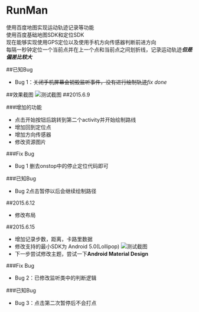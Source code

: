 # RunMan
使用百度地图实现运动轨迹记录等功能<br>
使用百度基础地图SDK和定位SDK<br>
现在能够实现使用GPS定位以及使用手机方向传感器判断前进方向<br>
每隔一秒钟定位一个当前点并在上一个点和当前点之间划折线，记录运动轨迹***但是偏差比较大***

##已知Bug
* Bug 1：~~关闭手机屏幕会销毁监听事件，没有进行绘制轨迹~~*fix done* 

##效果截图
![测试截图](http://7ktpcg.com1.z0.glb.clouddn.com/RunMan测试截图.png)
##2015.6.9

###增加的功能
* 点击开始按钮后跳转到第二个activity并开始绘制路线
* 增加回到定位点
* 增加方向传感器
* 修改资源图片

###Fix Bug
* Bug 1 删去onstop中的停止定位代码即可

###已知Bug
* Bug 2点击暂停以后会继续绘制路径

##2015.6.12
* 修改布局

##2015.6.15
* 增加记录步数，距离，卡路里数据
* 修改支持的最小SDK为 Android 5.0(Lollipop)
![测试截图](http://7ktpcg.com1.z0.glb.clouddn.com/RunningMan_2.png)
* 下一步尝试修改主题，尝试一下**Android Material Design**

###Fix Bug
* Bug 2：已修改监听类中的判断逻辑

###已知Bug
* Bug 3：点击第二次暂停后不会打点